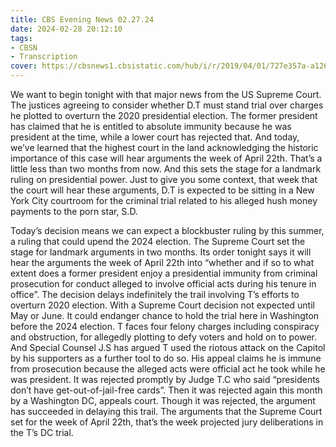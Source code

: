 ```yaml
---
title: CBS Evening News 02.27.24
date: 2024-02-28 20:12:10
tags:
- CBSN
- Transcription
cover: https://cbsnews1.cbsistatic.com/hub/i/r/2019/04/01/727e357a-a126-4138-a2c5-4d3222669d57/thumbnail/640x360/3ff2761028dc5c65cc4f07acd54bcd5c/cbsn2-logo-1920x1080.jpg
---
```

We want to begin tonight with that major news from the US Supreme Court. The justices agreeing to consider whether D.T must stand trial over charges he plotted to overturn the 2020 presidential election. The former president has claimed that he is entitled to absolute immunity because he was president at the time, while a lower court has rejected that. And today, we’ve learned that the highest court in the land acknowledging the historic importance of this case will hear arguments the week of April 22th. That’s a little less than two months from now. And this sets the stage for a landmark ruling on presidential power. Just to give you some context, that week that the court will hear these arguments, D.T is expected to be sitting in a New York City courtroom for the criminal trial related to his alleged hush money payments to the porn star, S.D. 

Today’s decision means we can expect a blockbuster ruling by this summer, a ruling that could upend the 2024 election. The Supreme Court set the stage for landmark arguments in two months. Its order tonight says it will hear the arguments the week of April 22th into “whether and if so to what extent does a former president enjoy a presidential immunity from criminal prosecution for conduct alleged to involve official acts during his tenure in office”. The decision delays indefinitely the trail involving T’s efforts to overturn 2020 election. With a Supreme Court decision not expected until May or June. It could endanger chance to hold the trial here in Washington before the 2024 election. T faces four felony charges including conspiracy and obstruction, for allegedly plotting to defy voters and hold on to power. And Special Counsel J.S has argued T used the riotous attack on the Capitol by his supporters as a further tool to do so. His appeal claims he is immune from prosecution because the alleged acts were official act he took while he was president. It was rejected promptly by Judge T.C who said “presidents don’t have get-out-of-jail-free cards”. Then it was rejected again this month by a Washington DC, appeals court. Though it was rejected, the argument has succeeded in delaying this trail. The arguments that the Supreme Court set for the week of April 22th, that’s the week projected jury deliberations in the T’s DC trial.
